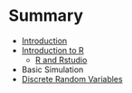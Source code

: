 # Summary

* [Introduction](README.md)
* [Introduction to R](introduction_to_r.md)
   * [R and Rstudio](r_and_rstudio.md)
* Basic Simulation
* [Discrete Random Variables](discrete_random_variables.md)

